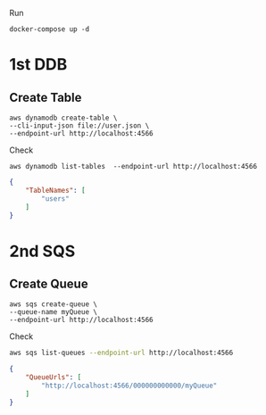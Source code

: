 Run
```
docker-compose up -d
```


# 1st DDB 
## Create Table
```shell
aws dynamodb create-table \
--cli-input-json file://user.json \
--endpoint-url http://localhost:4566
```

Check
```shell
aws dynamodb list-tables  --endpoint-url http://localhost:4566
```

```json
{
    "TableNames": [
        "users"
    ]
}
```

# 2nd SQS
## Create Queue
```shell
aws sqs create-queue \
--queue-name myQueue \
--endpoint-url http://localhost:4566
```
Check
```sh
aws sqs list-queues --endpoint-url http://localhost:4566
```
```json
{
    "QueueUrls": [
        "http://localhost:4566/000000000000/myQueue"
    ]
}
```
